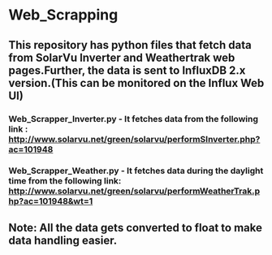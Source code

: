 # Web_Scrapping

## This repository has python files that fetch data from SolarVu Inverter and Weathertrak web pages.Further, the data is sent to InfluxDB 2.x version.(This can be monitored on the Influx Web UI)

### Web_Scrapper_Inverter.py - It fetches data from the following link : http://www.solarvu.net/green/solarvu/performSInverter.php?ac=101948 
### Web_Scrapper_Weather.py - It fetches data during the daylight time from the following link: http://www.solarvu.net/green/solarvu/performWeatherTrak.php?ac=101948&wt=1

## Note: All the data gets converted to float to make data handling easier.

